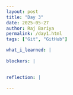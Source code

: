 ```yaml
---
layout: post
title: "Day 3"
date: 2025-05-27
author: Raj Bariya
permalink: /day1.html
tags: ["Git", "GitHub"]

what_i_learned: |
  
blockers: |
 

reflection: |
  
---
```


